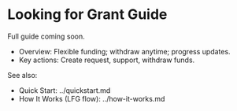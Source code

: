 # Looking for Grant Guide

Full guide coming soon.

- Overview: Flexible funding; withdraw anytime; progress updates.
- Key actions: Create request, support, withdraw funds.

See also:

- Quick Start: ../quickstart.md
- How It Works (LFG flow): ../how-it-works.md
